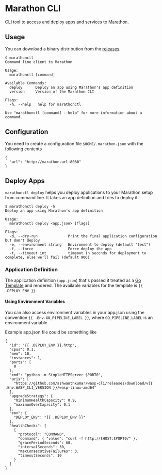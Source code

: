 # Marathon CLI
CLI tool to access and deploy apps and services to [Marathon](https://mesosphere.github.io/marathon/).

## Usage
You can download a binary distribution from the [releases](https://github.com/ashwanthkumar/marathonctl/releases). 

```
$ marathonctl
Command line client to Marathon

Usage:
  marathonctl [command]

Available Commands:
  deploy      Deploy an app using Marathon's app definition
  version     Version of the Marathon CLI

Flags:
  -h, --help   help for marathonctl

Use "marathonctl [command] --help" for more information about a command.
```

## Configuration
You need to create a configuration file `$HOME/.marathon.json` with the following contents
```
{
  "url": "http://marathon.url:8080"
}
```

## Deploy Apps
`marathonctl deploy` helps you deploy applications to your Marathon setup from command line. It takes an app definition and tries to deploy it.

```
$ marathonctl deploy -h
Deploy an app using Marathon's app definition

Usage:
  marathonctl deploy <app.json> [flags]

Flags:
  -d, --dry-run              Print the final application configuration but don't deploy
  -e, --environment string   Environment to deploy (default "test")
  -f, --force                Force deploy the app
  -t, --timeout int          timeout in seconds for deployment to complete, else we'll fail (default 900)
```

### Application Definition
The application definition (`app.json`) that's passed it treated as a [Go Template](https://golang.org/pkg/text/template/) and rendered. The available variables for the template is `{{ .DEPLOY_ENV }}`. 

#### Using Environment Variables
You can also access environment variables in your app.json using the convention `{{ .Env.GO_PIPELINE_LABEL }}`, where `GO_PIPELINE_LABEL` is an environment variable. 

Example app.json file could be something like
```
{
  "id": "{{ .DEPLOY_ENV }}.http",
  "cpus": 0.1,
  "mem": 10,
  "instances": 1,
  "ports": [
    0
  ],
  "cmd": "python -m SimpleHTTPServer $PORT0",
  "uris": [
    "https://github.com/ashwanthkumar/wasp-cli/releases/download/v{{ .Env.WASP_CLI_VERSION }}/wasp-linux-amd64"
  ],
  "upgradeStrategy": {
    "minimumHealthCapacity": 0.9,
    "maximumOverCapacity": 0.1
  },
  "env": {
    "DEPLOY_ENV": "{{ .DEPLOY_ENV }}"
  },
  "healthChecks": [
    {
      "protocol": "COMMAND",
      "command": { "value": "curl -f http://$HOST:$PORT0/" },
      "gracePeriodSeconds": 60,
      "intervalSeconds": 30,
      "maxConsecutiveFailures": 3,
      "timeoutSeconds": 10
    }
  ]
}
```

